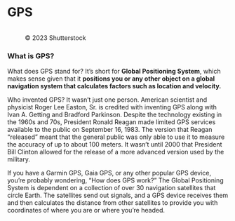 # GPS

<figure><img src="https://images.versus.io/property/gps-1598530218412.variety.jpg" alt=""><figcaption><p>© 2023 Shutterstock</p></figcaption></figure>

### What is GPS?

What does GPS stand for? It’s short for **Global Positioning System**, which makes sense given that it **positions you or any other object on a global navigation system that calculates factors such as location and velocity.**

Who invented GPS? It wasn’t just one person. American scientist and physicist Roger Lee Easton, Sr. is credited with inventing GPS along with Ivan A. Getting and Bradford Parkinson. Despite the technology existing in the 1960s and 70s, President Ronald Reagan made limited GPS services available to the public on September 16, 1983. The version that Reagan “released” meant that the general public was only able to use it to measure the accuracy of up to about 100 meters. It wasn’t until 2000 that President Bill Clinton allowed for the release of a more advanced version used by the military.&#x20;

If you have a Garmin GPS, Gaia GPS, or any other popular GPS device, you’re probably wondering, “How does GPS work?” The Global Positioning System is dependent on a collection of over 30 navigation satellites that circle Earth. The satellites send out signals, and a GPS device receives them and then calculates the distance from other satellites to provide you with coordinates of where you are or where you’re headed.
